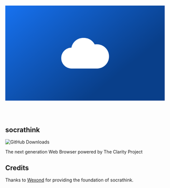 <p align="center">
  <img src="./banner.png" alt="socrathink logo" />
</p>

<br>
<br>

## socrathink
![GitHub Downloads](https://img.shields.io/github/downloads/omnidorabrowser/socrathink/total?color=%23497FFF&label=Downloads)

The next generation Web Browser powered by The Clarity Project

## Credits

Thanks to [Wexond](https://github.com/wexond) for providing the foundation of socrathink.
